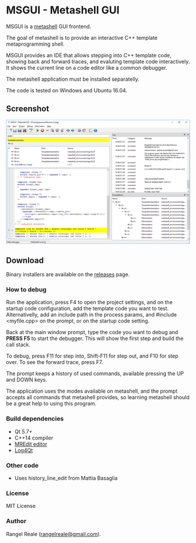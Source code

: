 # MSGUI - Metashell GUI

MSGUI is a [metashell](http://metashell.org) GUI frontend.

The goal of metashell is to provide an interactive C++ template metaprogramming shell.

MSGUI provides an IDE that allows stepping into C++ template code, showing back and forward traces, and evaluting template code interactively. It shows the current line on a code editor like a common debugger.

The metashell application must be installed separatelly.

The code is tested on Windows and Ubuntu 16.04.

## Screenshot

![Screenshot](doc/screenshot.png)

## Download

Binary installers are available on the [releases](https://github.com/RangelReale/msgui/releases) page.

### How to debug

Run the application, press F4 to open the project settings, and on the startup code configuration, add the template code you want to test. Alternativelly, add an include path in the process params, and #include <myfile.cpp> on the prompt, or on the startup code setting.

Back at the main window prompt, type the code you want to debug and **PRESS F5** to start the debugger. This will show the first step and build the call stack.

To debug, press F11 for step into, Shift-F11 for step out, and F10 for step over. To see the forward trace, press F7.

The prompt keeps a history of used commands, available pressing the UP and DOWN keys.

The application uses the modes available on metashell, and the prompt accepts all commands that metashell provides, so learning metashell should be a great help to using this program.

### Build dependencies

* Qt 5.7+
* C++14 compiler
* [MREdit editor](https://github.com/RangelReale/mredit)
* [Log4Qt](https://github.com/MEONMedical/Log4Qt)

### Other code

* Uses history_line_edit from Mattia Basaglia

### License

MIT License

### Author

Rangel Reale (rangelreale@gmail.com).
